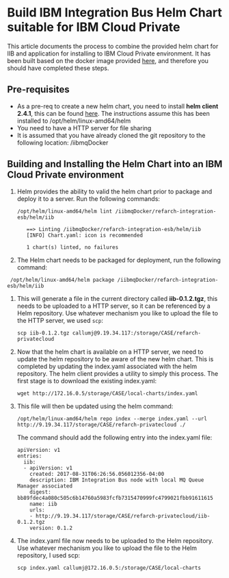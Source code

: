 # Build IBM Integration Bus Helm Chart suitable for IBM Cloud Private

This article documents the process to combine the provided helm chart for IIB and application for installing to
IBM Cloud Private environment. It has been built based on the docker image
provided [here](../docker/README.md), and therefore you should have completed
these steps.

## Pre-requisites
* As a pre-req to create a new helm chart, you need to install **helm client 2.4.1**, this can be found [here](https://github.com/kubernetes/helm/releases). The instructions assume this has been installed to /opt/helm/linux-amd64/helm
* You need to have a HTTP server for file sharing
* It is assumed that you have already cloned the git repository to the following location: /iibmqDocker

## Building and Installing the Helm Chart into an IBM Cloud Private environment

1. Helm provides the ability to valid the helm chart prior to package and deploy it to a server. Run the following commands:
   ```
   /opt/helm/linux-amd64/helm lint /iibmqDocker/refarch-integration-esb/helm/iib      

      ==> Linting /iibmqDocker/refarch-integration-esb/helm/iib
      [INFO] Chart.yaml: icon is recommended

      1 chart(s) linted, no failures
    ```

1. The Helm chart needs to be packaged for deployment, run the following command:
  ```
   /opt/helm/linux-amd64/helm package /iibmqDocker/refarch-integration-esb/helm/iib
  ```
1. This will generate a file in the current directory called **iib-0.1.2.tgz**, this needs to be uploaded to a HTTP server, so it can be referenced by a Helm repository. Use whatever mechanism you like to upload the file to the HTTP server, we used `scp`:
   ```     
   scp iib-0.1.2.tgz callumj@9.19.34.117:/storage/CASE/refarch-privatecloud
   ```
1. Now that the helm chart is available on a HTTP server, we need to update the helm repository to be aware of the new helm chart. This is completed by updating the index.yaml associated with the helm repository. The helm client provides a utility to simply this process. The first stage is to download the existing index.yaml:
   ```
   wget http://172.16.0.5/storage/CASE/local-charts/index.yaml
   ```
1. This file will then be updated using the helm command:
   ```
   /opt/helm/linux-amd64/helm repo index --merge index.yaml --url http://9.19.34.117/storage/CASE/refarch-privatecloud ./
   ```

   The command should add the following entry into the index.yaml file:      
   ```
   apiVersion: v1
   entries:
     iib:
     - apiVersion: v1
       created: 2017-08-31T06:26:56.056012356-04:00
       description: IBM Integration Bus node with local MQ Queue Manager associated
       digest: bb89fdec4a080c505c6b14760a5983fcfb7315470999fc4799021fbb91611615
       name: iib
       urls:
       - http://9.19.34.117/storage/CASE/refarch-privatecloud/iib-0.1.2.tgz
       version: 0.1.2
   ```

1. The index.yaml file now needs to be uploaded to the Helm repository. Use whatever mechanism you like to upload the file to the Helm repository, I used scp:
   ```
   scp index.yaml callumj@172.16.0.5:/storage/CASE/local-charts
   ```
